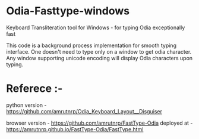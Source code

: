 # Odia-Fasttype-windows
Keyboard Transliteration tool for Windows - for typing Odia exceptionally fast


This code is a  background process implementation for smooth typing interface.
One doesn't need to type only on a window to get odia character.
Any window supporting unicode encoding will display Odia characters upon typing.


# Referece :- 

python version - https://github.com/amrutnrp/Odia_Keyboard_Layout__Disguiser

browser version -  https://github.com/amrutnrp/FastType-Odia
deployed at - https://amrutnrp.github.io/FastType-Odia/FastType.html



